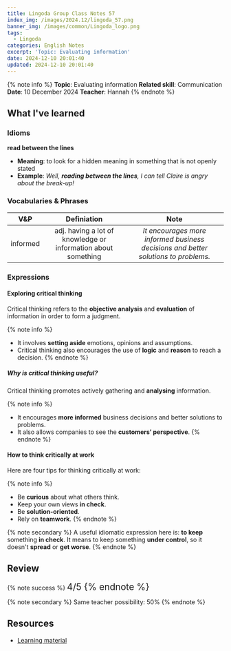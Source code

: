 ```yaml
---
title: Lingoda Group Class Notes 57
index_img: /images/2024.12/lingoda_57.png
banner_img: /images/common/Lingoda_logo.png
tags:
  - Lingoda
categories: English Notes
excerpt: 'Topic: Evaluating information'
date: 2024-12-10 20:01:40
updated: 2024-12-10 20:01:40
---
```


{% note info %}
**Topic**: Evaluating information
**Related skill**: Communication  
**Date**: 10 December 2024
**Teacher**: Hannah
{% endnote %}

## What I've learned

### Idioms
**read between the lines**
- **Meaning**: to look for a hidden meaning in something that is not openly stated
- **Example**: *Well, **reading between the lines**, I can tell Claire is angry about the break-up!*

### Vocabularies & Phrases

|   V&P    |                          Definiation                          |                                        Note                                        |
| :------: | :-----------------------------------------------------------: | :--------------------------------------------------------------------------------: |
| informed | adj. having a lot of knowledge or information about something | *It encourages more informed business decisions and better solutions to problems.* |


### Expressions

#### Exploring critical thinking
Critical thinking refers to the **objective analysis** and **evaluation** of information in order to form a judgment.


{% note info %}
- It involves **setting aside** emotions, opinions and assumptions.
- Critical thinking also encourages the use of **logic** and **reason** to reach a decision.
{% endnote %}
 
##### Why is critical thinking useful?
Critical thinking promotes actively gathering and **analysing** information.

{% note info %}
- It encourages **more informed** business decisions and better solutions to problems.
- It also allows companies to see the **customers’ perspective**.
{% endnote %}

#### How to think critically at work

Here are four tips for thinking critically at work:

{% note info %}
- Be **curious** about what others think.
- Keep your own views **in check**.
- Be **solution-oriented**.
- Rely on **teamwork**.
{% endnote %}
 
{% note secondary %}
A useful idiomatic expression here is:  **to keep** something **in check**.
It means to keep something **under control**, so it doesn't **spread** or **get worse**.
{% endnote %}

## Review

{% note success %}
<span style="font-size:1.5em;">
4/5
<span>
{% endnote %}

{% note secondary %}
<span style="font-size:1em;">
Same teacher possibility: 50%
<span>
{% endnote %}

## Resources
- [Learning material](https://learn.lingoda.com/english/learning-materials/673b1616b6777/download)
